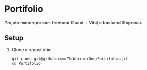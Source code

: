 # Portifolio

Projeto monorepo com frontend (React + Vite) e backend (Express).

## Setup

1. Clone o repositório:
   ```bash
   git clone git@github.com:TheWarriorOne/Portifolio.git
   cd Portifolio
   ```
